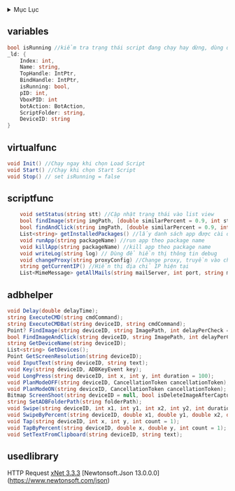 <!-- TABLE OF CONTENTS -->
<details>
  <summary>Mục Lục</summary>
  <ul>
    <li><a href="#variables">Variables</a></li>
    <li><a href="#virtualfunc">Virtual Functions</a></li>
    <li><a href="#scriptfunc">Script Functions</a></li>
    <li><a href="#adbhelper">ADBHelper Functions</a></li>
    <li><a href="#usedlibrary">Used Libraries</a></li>
  </ul>
</details>

<!-- Variables -->
## variables
```cs
bool isRunning //kiểm tra trạng thái script đang chạy hay dừng, dùng để ngắt script | khởi tạo false
_ld: {
	Index: int,
	Name: string,
	TopHandle: IntPtr,
	BindHandle: IntPtr,
	isRunning: bool,
	pID: int,
	VboxPID: int
	botAction: BotAction,
	ScriptFolder: string,
	DeviceID: string
}
```
<!-- Virtual Functions -->
## virtualfunc
```cs
void Init() //Chạy ngay khi chọn Load Script
void Start() //Chạy khi chọn Start Script
void Stop() // set isRunning = false
```
<!-- Script Functions -->
## scriptfunc
```cs
	void setStatus(string stt) //Cập nhật trạng thái vào list view
	bool findImage(string imgPath, [double similarPercent = 0.9, int startCropX = 0, int startCropY = 0, int cropWidth = 0, int cropHeight = 0]) //Tìm kiếm hình ảnh
	bool findAndClick(string imgPath, [double similarPercent = 0.9, int xPlus = 0, int yPlus = 0, int startCropX = 0, int startCropY = 0, int cropWidth = 0, int cropHeight = 0]) //Tìm kiếm và click theo hình ảnh.
	List<string> getInstalledPackages() //lấy danh sách app được cài đặt dưới dạng package name. Mỗi Package Name có dạng: com.cyanogenmod.filemanager
	void runApp(string packageName) //run app theo package name
	void killApp(string packageName) //kill app theo package name
	void writeLog(string log) // Dùng để hiển thị thông tin debug
	void changeProxy(string proxyConfig) //Change proxy, truyền vào chuỗi rỗng "" để remove proxy
	string getCurrentIP() //Hiển thị địa chỉ IP hiện tại
	List<MimeMessage> getAllMails(string mailServer, int port, string mail, string password) //Đọc email IMAP
```
<!-- ADBHelper Functions -->
## adbhelper
```cs
void Delay(double delayTime);
string ExecuteCMD(string cmdCommand);
string ExecuteCMDBat(string deviceID, string cmdCommand);
Point? FindImage(string deviceID, string ImagePath, int delayPerCheck = 2000, int count = 5);
bool FindImageAndClick(string deviceID, string ImagePath, int delayPerCheck = 2000, int count = 5);
string GetDeviceName(string deviceID);
List<string> GetDevices();
Point GetScreenResolution(string deviceID);
void InputText(string deviceID, string text);
void Key(string deviceID, ADBKeyEvent key);
void LongPress(string deviceID, int x, int y, int duration = 100);
void PlanModeOFF(string deviceID, CancellationToken cancellationToken);
void PlanModeON(string deviceID, CancellationToken cancellationToken);
Bitmap ScreenShoot(string deviceID = null, bool isDeleteImageAfterCapture = true, string fileName = "screenShoot.png");
string SetADBFolderPath(string folderPath);
void Swipe(string deviceID, int x1, int y1, int x2, int y2, int duration = 100);
void SwipeByPercent(string deviceID, double x1, double y1, double x2, double y2, int duration = 100);
void Tap(string deviceID, int x, int y, int count = 1);
void TapByPercent(string deviceID, double x, double y, int count = 1);
void SetTextFromClipboard(string deviceID, string text);
```
<!-- Used Libraries -->
## usedlibrary
HTTP Request
[xNet 3.3.3](https://teamcodedao.com/forum/index.php?/topic/3-huong-dan-co-ban-ve-thu-vien-xnet-trong-csharp/)
[Newtonsoft.Json 13.0.0.0] (https://www.newtonsoft.com/json)